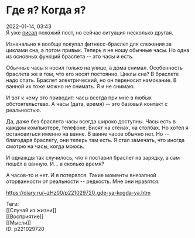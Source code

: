 Где я? Когда я?
================

   
 2022-01-14, 03:43   
  Я уже  [писал](Untitled%20[239])  похожий пост, но сейчас ситуация несколько другая.   
   
 Изначально я вообще покупал фитнесс-браслет для слежения за циклами сна, а потом привык. Теперь я не ношу обычные часы. Но одна из основных функций браслета -- это часы и есть.   
   
 Обычные часы я носил только на улице, а дома снимал. Особенность браслета же в том, что его носят постоянно. Циклы сна? В браслете надо спать. Браслет электрический, но он переносит намокание. В ванной их тоже можно не снимать. Я и не снимаю.   
   
 И вот к чему это приводит: часы всегда при мне в любых обстоятельствах. А часы (дата, время) -- это базовый контакт с реальностью.   
   
 Да, даже без браслета часы всегда широко доступны. Часы есть в каждом компьютере, телефоне. Висят на стенах, на столбах. Но хотел я остановиться именно на ванне. В ванне часов обычно нет. Но -- благодаря браслету, они теперь там есть. Я стал замечать, что иногда смотрю на часы, когда моюсь.   
   
 И однажды так случилось, что я поставил браслет на зарядку, а сам пошёл в ванную. И... а сколько время?   
   
 А часов-то и нет. И я потерялся. Такие моменты внезапной оторванности от реальности -- редкость. Мне они нравятся.   
    
 <https://diary.ru/~zHz00/p221029720_gde-ya-kogda-ya.htm>   
   
 Теги:   
 [[Случай из жизни]]   
 [[Восприятие]]   
 [[Мысли]]   
 ID: p221029720